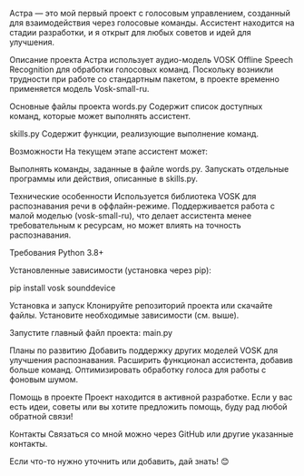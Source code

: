 Астра — это мой первый проект с голосовым управлением, созданный для взаимодействия через голосовые команды. Ассистент находится на стадии разработки, и я открыт для любых советов и идей для улучшения.

Описание проекта
Астра использует аудио-модель VOSK Offline Speech Recognition для обработки голосовых команд. Поскольку возникли трудности при работе со стандартным пакетом, в проекте временно применяется модель Vosk-small-ru.

Основные файлы проекта
words.py
Содержит список доступных команд, которые может выполнять ассистент.

skills.py
Содержит функции, реализующие выполнение команд.

Возможности
На текущем этапе ассистент может:

Выполнять команды, заданные в файле words.py.
Запускать отдельные программы или действия, описанные в skills.py.

Технические особенности
Используется библиотека VOSK для распознавания речи в оффлайн-режиме.
Поддерживается работа с малой моделью (vosk-small-ru), что делает ассистента менее требовательным к ресурсам, но может влиять на точность распознавания.

Требования
Python 3.8+

Установленные зависимости (установка через pip):


pip install vosk sounddevice

Установка и запуск
Клонируйте репозиторий проекта или скачайте файлы.
Установите необходимые зависимости (см. выше).

Запустите главный файл проекта:
main.py

Планы по развитию
Добавить поддержку других моделей VOSK для улучшения распознавания.
Расширить функционал ассистента, добавив больше команд.
Оптимизировать обработку голоса для работы с фоновым шумом.

Помощь в проекте
Проект находится в активной разработке. Если у вас есть идеи, советы или вы хотите предложить помощь, буду рад любой обратной связи!

Контакты
Связаться со мной можно через GitHub или другие указанные контакты.

Если что-то нужно уточнить или добавить, дай знать! 😊
